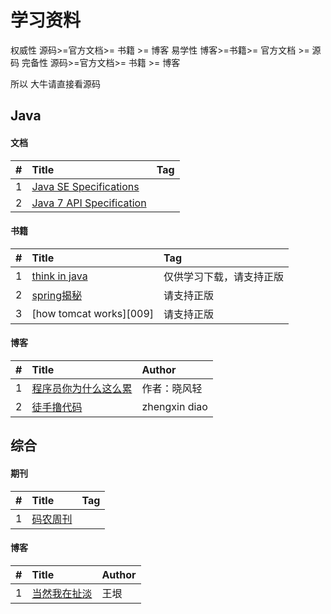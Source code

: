 # 学习资料
权威性 源码>=官方文档>= 书籍 >= 博客
易学性 博客>=书籍>= 官方文档 >= 源码
完备性 源码>=官方文档>= 书籍 >= 博客

所以 大牛请直接看源码


## Java
#### 文档
|#|Title|Tag|
|:------------- |:------------- |:------------- |
|1|[Java SE Specifications][001]||
|2|[Java 7 API Specification][002]||
#### 书籍
|#|Title|Tag|
|:------------- |:------------- |:------------- |
|1|[think in java][003]|仅供学习下载，请支持正版|
|2|[spring揭秘][008]|请支持正版|
|3|[how tomcat works][009]|请支持正版|

#### 博客
|#|Title|Author|
|:------------- |:------------- |:------------- |
|1|[程序员你为什么这么累][004]|作者：晓风轻|
|2|[徒手撸代码][007]|zhengxin diao|

## 综合
#### 期刊
|#|Title|Tag|
|:------------- |:------------- |:------------- |
|1|[码农周刊][006]||
#### 博客
|#|Title|Author|
|:------------- |:------------- |:------------- |
|1|[当然我在扯淡][005]|王垠|









[001]: https://docs.oracle.com/javase/specs/
[002]: https://docs.oracle.com/javase/7/docs/api/
[003]: http://download.csdn.net/download/maishere/5216753
[004]:https://zhuanlan.zhihu.com/p/28705206
[005]:http://www.yinwang.org/
[006]:https://weekly.manong.io/
[007]:https://www.xilidou.com/2018/01/08/spring-ioc/
[008]:http://download.csdn.net/download/ws2014/7116343
